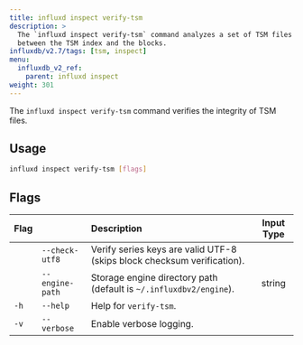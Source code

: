 ```yaml
---
title: influxd inspect verify-tsm
description: >
  The `influxd inspect verify-tsm` command analyzes a set of TSM files for inconsistencies
  between the TSM index and the blocks.
influxdb/v2.7/tags: [tsm, inspect]
menu:
  influxdb_v2_ref:
    parent: influxd inspect
weight: 301
---
```


The `influxd inspect verify-tsm` command verifies the integrity of TSM files.

## Usage
```sh
influxd inspect verify-tsm [flags]
```

## Flags
| Flag |                 | Description                                                             | Input Type |
| :--- | :-------------- | :---------------------------------------------------------------------- | :--------: |
|      | `--check-utf8`  | Verify series keys are valid UTF-8 (skips block checksum verification). |            |
|      | `--engine-path` | Storage engine directory path (default is `~/.influxdbv2/engine`).      |   string   |
| `-h` | `--help`        | Help for `verify-tsm`.                                                  |            |
| `-v` | `--verbose`     | Enable verbose logging.                                                 |            |
